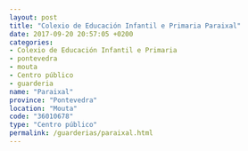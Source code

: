 ```yaml
---
layout: post
title: "Colexio de Educación Infantil e Primaria Paraixal"
date: 2017-09-20 20:57:05 +0200
categories:
- Colexio de Educación Infantil e Primaria
- pontevedra
- mouta
- Centro público
- guarderia
name: "Paraixal"
province: "Pontevedra"
location: "Mouta"
code: "36010678"
type: "Centro público"
permalink: /guarderias/paraixal.html
---
```

